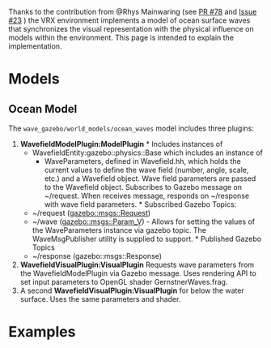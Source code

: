 Thanks to the contribution from @Rhys Mainwaring (see [PR #78](https://bitbucket.org/osrf/vrx/pull-requests/78/issue-23-coordinate-the-physics-and/diff) and [Issue #23](https://bitbucket.org/osrf/vrx/issues/23/coordinate-the-physics-and-visualization) ) the VRX environment implements a model of ocean surface waves that synchronizes the visual representation with the physical influence on models within the environment.  This page is intended to explain the implementation.

# Models #

## Ocean Model #

The `wave_gazebo/world_models/ocean_waves` model includes three plugins:

  1. **WavefieldModelPlugin:ModelPlugin** 
    * Includes instances of 
        * WavefieldEntity:gazebo::physics::Base which includes an instance of
            * WaveParameters, defined in Wavefield.hh, which holds the current values to define the wave field (number, angle, scale, etc.)
 and a Wavefield object. Wave field parameters are passed to the Wavefield object. Subscribes to Gazebo message on ~/request. When receives message, responds on ~/response with wave field parameters.
    * Subscribed Gazebo Topics:
        * ~/request ([gazebo::msgs::Request](https://bitbucket.org/osrf/gazebo/src/default/gazebo/msgs/request.proto))
        * ~/wave ([gazebo::msgs::Param_V](https://bitbucket.org/osrf/gazebo/src/default/gazebo/msgs/param_v.proto))  - Allows for setting the values of the WaveParameters instance via gazebo topic.  The WaveMsgPublisher utility is supplied to support.
    * Published Gazebo Topics
        * ~/response (gazebo::msgs::Response)
  1. **WavefieldVisualPlugin:VisualPlugin**  Requests wave parameters from the WavefieldModelPlugin via Gazebo message. Uses rendering API to set input parameters to OpenGL shader GernstnerWaves.frag.
  1. A second **WavefieldVisualPlugin:VisualPlugin** for below the water surface. Uses the same parameters and shader.

# Examples
